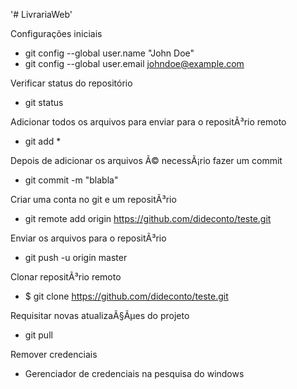 '# LivrariaWeb' 

Configurações iniciais
 - git config --global user.name "John Doe"
 - git config --global user.email johndoe@example.com

Verificar status do repositório
 - git status
 
Adicionar todos os arquivos para enviar para o repositÃ³rio remoto
 - git add *
 
Depois de adicionar os arquivos Ã© necessÃ¡rio fazer um commit
 - git commit -m "blabla"
 
Criar uma conta no git e um repositÃ³rio
 - git remote add origin https://github.com/dideconto/teste.git
 
Enviar os arquivos para o repositÃ³rio
 - git push -u origin master
 
Clonar repositÃ³rio remoto
 - $ git clone https://github.com/dideconto/teste.git
 
Requisitar novas atualizaÃ§Ãµes do projeto
 - git pull
 
Remover credenciais
 - Gerenciador de credenciais na pesquisa do windows
